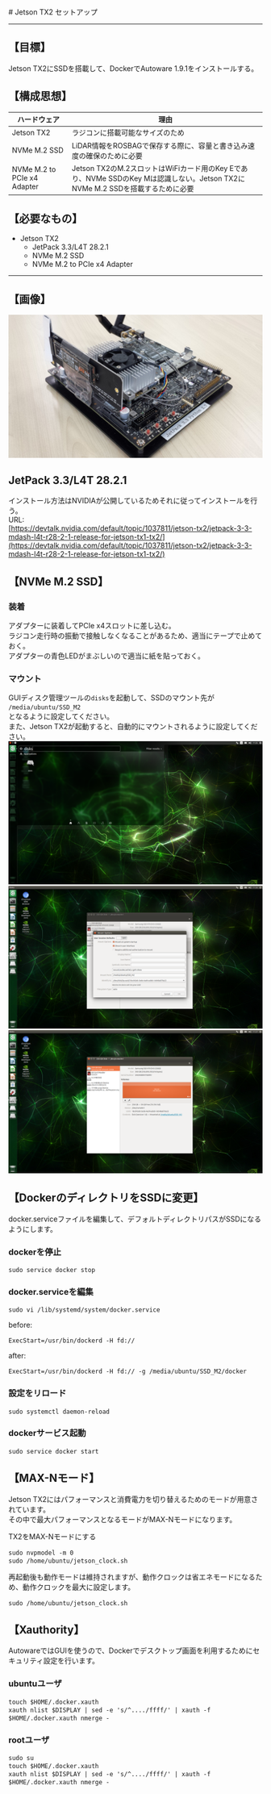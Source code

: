 <a name='top'>
# Jetson TX2 セットアップ
<hr>

## 【目標】
Jetson TX2にSSDを搭載して、DockerでAutoware 1.9.1をインストールする。<br>

## 【構成思想】
ハードウェア | 理由
-- | --
Jetson TX2 | ラジコンに搭載可能なサイズのため
NVMe M.2 SSD | LiDAR情報をROSBAGで保存する際に、容量と書き込み速度の確保のために必要
NVMe M.2 to PCIe x4 Adapter | Jetson TX2のM.2スロットはWiFiカード用のKey Eであり、NVMe SSDのKey Mは認識しない。Jetson TX2にNVMe M.2 SSDを搭載するために必要


## 【必要なもの】
* Jetson TX2<br>
  * JetPack 3.3/L4T 28.2.1<br>
  * NVMe M.2 SSD<br>
  * NVMe M.2 to PCIe x4 Adapter<br>
<hr>

## 【画像】
![](./img/jetson-tx2.jpg)


## JetPack 3.3/L4T 28.2.1
インストール方法はNVIDIAが公開しているためそれに従ってインストールを行う。<br>
URL:<br>
[https://devtalk.nvidia.com/default/topic/1037811/jetson-tx2/jetpack-3-3-mdash-l4t-r28-2-1-release-for-jetson-tx1-tx2/](https://devtalk.nvidia.com/default/topic/1037811/jetson-tx2/jetpack-3-3-mdash-l4t-r28-2-1-release-for-jetson-tx1-tx2/)

## 【NVMe M.2 SSD】
### 装着
アダプターに装着してPCIe x4スロットに差し込む。<br>
ラジコン走行時の振動で接触しなくなることがあるため、適当にテープで止めておく。<br>
アダプターの青色LEDがまぶしいので適当に紙を貼っておく。<br>

### マウント
GUIディスク管理ツールの`disks`を起動して、SSDのマウント先が<br>
`/media/ubuntu/SSD_M2`<br>
となるように設定してください。<br>
また、Jetson TX2が起動すると、自動的にマウントされるように設定してください。
![](./img/disks.png)
![](./img/mount1.png)
![](./img/mount2.png)


## 【DockerのディレクトリをSSDに変更】
docker.serviceファイルを編集して、デフォルトディレクトリパスがSSDになるようにします。<br>
### dockerを停止
```
sudo service docker stop
```

### docker.serviceを編集
```
sudo vi /lib/systemd/system/docker.service
```
before:<br>
```
ExecStart=/usr/bin/dockerd -H fd://
```
after:<br>
```
ExecStart=/usr/bin/dockerd -H fd:// -g /media/ubuntu/SSD_M2/docker
```

### 設定をリロード
```
sudo systemctl daemon-reload
```

### dockerサービス起動
```
sudo service docker start
```


## 【MAX-Nモード】
Jetson TX2にはパフォーマンスと消費電力を切り替えるためのモードが用意されています。<br>
その中で最大パフォーマンスとなるモードがMAX-Nモードになります。<br>

TX2をMAX-Nモードにする<br>
```
sudo nvpmodel -m 0
sudo /home/ubuntu/jetson_clock.sh
```
再起動後も動作モードは維持されますが、動作クロックは省エネモードになるため、動作クロックを最大に設定します。
```
sudo /home/ubuntu/jetson_clock.sh
```

## 【Xauthority】
AutowareではGUIを使うので、Dockerでデスクトップ画面を利用するためにセキュリティ設定を行います。<br>
### ubuntuユーザ
```
touch $HOME/.docker.xauth
xauth nlist $DISPLAY | sed -e 's/^..../ffff/' | xauth -f $HOME/.docker.xauth nmerge -
```

### rootユーザ
```
sudo su
touch $HOME/.docker.xauth
xauth nlist $DISPLAY | sed -e 's/^..../ffff/' | xauth -f $HOME/.docker.xauth nmerge -
```
